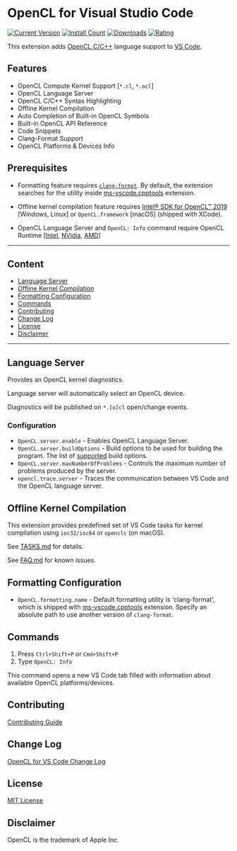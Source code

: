 # OpenCL for Visual Studio Code

[![Current Version](https://vsmarketplacebadge.apphb.com/version-short/galarius.vscode-opencl.svg)](https://marketplace.visualstudio.com/items?itemName=galarius.vscode-opencl)
[![Install Count](https://vsmarketplacebadge.apphb.com/installs-short/galarius.vscode-opencl.svg)](https://marketplace.visualstudio.com/items?itemName=galarius.vscode-opencl)
[![Downloads](https://vsmarketplacebadge.apphb.com/downloads-short/galarius.vscode-opencl.svg)](https://marketplace.visualstudio.com/items?itemName=galarius.vscode-opencl)
[![Rating](https://vsmarketplacebadge.apphb.com/rating-star/galarius.vscode-opencl.svg)](https://marketplace.visualstudio.com/items?itemName=galarius.vscode-opencl)

This extension adds [OpenCL C/C++](https://en.wikipedia.org/wiki/OpenCL) language support to [VS Code](https://code.visualstudio.com).

## Features

* OpenCL Compute Kernel Support [`*.cl`, `*.ocl`]
* OpenCL Language Server
* OpenCL C/C++ Syntax Highlighting
* Offline Kernel Compilation
* Auto Completion of Built-in OpenCL Symbols
* Built-in OpenCL API Reference
* Code Snippets
* Clang-Format Support
* OpenCL Platforms & Devices Info


## Prerequisites

* Formatting feature requires [`clang-format`](https://clang.llvm.org/docs/ClangFormat.html). By default, the extension searches for the utility inside [ms-vscode.cpptools](https://marketplace.visualstudio.com/items?itemName=ms-vscode.cpptools) extension.

* Offline kernel compilation feature requires [Intel® SDK for OpenCL™ 2019](https://software.intel.com/en-us/articles/opencl-drivers) [Windows, Linux] or `OpenCL.framework` [macOS] (shipped with XCode).

* OpenCL Language Server and `OpenCL: Info` command require OpenCL Runtime [[Intel](https://software.intel.com/en-us/articles/opencl-drivers), [NVidia](http://www.nvidia.com/Download/index.aspx), [AMD](http://support.amd.com/en-us/download)]

---

## Content

- [Language Server](#language-server)
- [Offline Kernel Compilation](#offline-kernel-compilation)
- [Formatting Configuration](#formatting-configuration)
- [Commands](#commands)
- [Contributing](#contributing)
- [Change Log](#change-log)
- [License](#license)
- [Disclaimer](#disclaimer)

---

## Language Server

Provides an OpenCL kernel diagnostics.

Language server will automatically select an OpenCL device.

Diagnostics will be published on `*.[o]cl` open/change events.

### Configuration

* `OpenCL.server.enable` - Enables OpenCL Language Server.
* `OpenCL.server.buildOptions` - Build options to be used for building the program. The list of [supported](https://www.khronos.org/registry/OpenCL/sdk/1.2/docs/man/xhtml/clBuildProgram.html) build options.
* `OpenCL.server.maxNumberOfProblems` - Controls the maximum number of problems produced by the server.
* `opencl.trace.server` - Traces the communication between VS Code and the OpenCL language server.

## Offline Kernel Compilation

This extension provides predefined set of VS Code tasks for kernel compilation using `ioc32/ioc64` or `openclc` (on macOS).

See [TASKS.md](https://github.com/Galarius/vscode-opencl/blob/master/TASKS.md) for details.

See [FAQ.md](https://github.com/Galarius/vscode-opencl/blob/master/FAQ.md) for known issues.

## Formatting Configuration

* `OpenCL.formatting.name` - Default formatting utility is 'clang-format', which is shipped with [ms-vscode.cpptools](https://marketplace.visualstudio.com/items?itemName=ms-vscode.cpptools) extension. Specify an absolute path to use another version of `clang-format`.

## Commands

1. Press `Ctrl+Shift+P` or `Cmd+Shift+P`
2. Type `OpenCL: Info`

This command opens a new VS Code tab filled with information about available OpenCL platforms/devices.

## Contributing

[Contributing Guide](https://github.com/Galarius/vscode-opencl/blob/master/CONTRIBUTING.md)

## Change Log

[OpenCL for VS Code Change Log](https://marketplace.visualstudio.com/items/galarius.vscode-opencl/changelog)

## License

[MIT License](https://raw.githubusercontent.com/Galarius/vscode-opencl/master/LICENSE.txt)

## Disclaimer

OpenCL is the trademark of Apple Inc.

